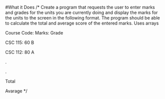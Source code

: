 #What it Does
/*
Create a program that requests the user to enter marks and grades for the units you
are currently doing and display the marks for the units to the screen in the following format. 
The program should be able to calculate the total and average score of the entered marks.
Uses arrays

Course Code:       Marks:      Grade

CSC 115:             60          B

CSC 112:             80          A

.

.

Total

Avarage
*/
